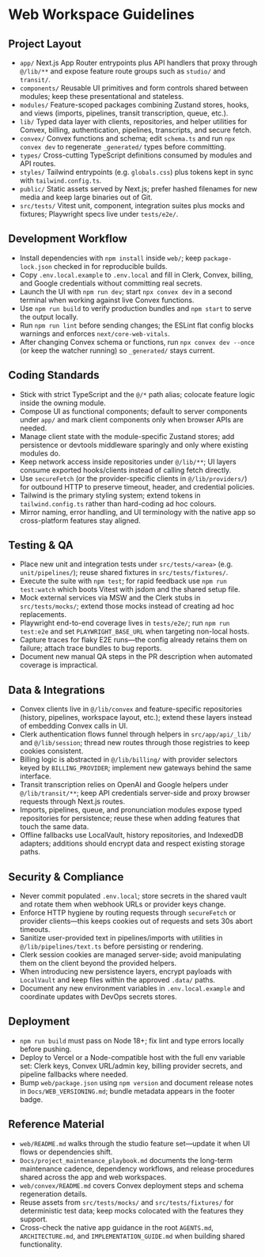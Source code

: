 # Web Workspace Guidelines

## Project Layout
- `app/` Next.js App Router entrypoints plus API handlers that proxy through `@/lib/**` and expose feature route groups such as `studio/` and `transit/`.
- `components/` Reusable UI primitives and form controls shared between modules; keep these presentational and stateless.
- `modules/` Feature-scoped packages combining Zustand stores, hooks, and views (imports, pipelines, transit transcription, queue, etc.).
- `lib/` Typed data layer with clients, repositories, and helper utilities for Convex, billing, authentication, pipelines, transcripts, and secure fetch.
- `convex/` Convex functions and schema; edit `schema.ts` and run `npx convex dev` to regenerate `_generated/` types before committing.
- `types/` Cross-cutting TypeScript definitions consumed by modules and API routes.
- `styles/` Tailwind entrypoints (e.g. `globals.css`) plus tokens kept in sync with `tailwind.config.ts`.
- `public/` Static assets served by Next.js; prefer hashed filenames for new media and keep large binaries out of Git.
- `src/tests/` Vitest unit, component, integration suites plus mocks and fixtures; Playwright specs live under `tests/e2e/`.

## Development Workflow
- Install dependencies with `npm install` inside `web/`; keep `package-lock.json` checked in for reproducible builds.
- Copy `.env.local.example` to `.env.local` and fill in Clerk, Convex, billing, and Google credentials without committing real secrets.
- Launch the UI with `npm run dev`; start `npx convex dev` in a second terminal when working against live Convex functions.
- Use `npm run build` to verify production bundles and `npm start` to serve the output locally.
- Run `npm run lint` before sending changes; the ESLint flat config blocks warnings and enforces `next/core-web-vitals`.
- After changing Convex schema or functions, run `npx convex dev --once` (or keep the watcher running) so `_generated/` stays current.

## Coding Standards
- Stick with strict TypeScript and the `@/*` path alias; colocate feature logic inside the owning module.
- Compose UI as functional components; default to server components under `app/` and mark client components only when browser APIs are needed.
- Manage client state with the module-specific Zustand stores; add persistence or devtools middleware sparingly and only where existing modules do.
- Keep network access inside repositories under `@/lib/**`; UI layers consume exported hooks/clients instead of calling fetch directly.
- Use `secureFetch` (or the provider-specific clients in `@/lib/providers/`) for outbound HTTP to preserve timeout, header, and credential policies.
- Tailwind is the primary styling system; extend tokens in `tailwind.config.ts` rather than hard-coding ad hoc colours.
- Mirror naming, error handling, and UI terminology with the native app so cross-platform features stay aligned.

## Testing & QA
- Place new unit and integration tests under `src/tests/<area>` (e.g. `unit/pipelines/`); reuse shared fixtures in `src/tests/fixtures/`.
- Execute the suite with `npm test`; for rapid feedback use `npm run test:watch` which boots Vitest with jsdom and the shared setup file.
- Mock external services via MSW and the Clerk stubs in `src/tests/mocks/`; extend those mocks instead of creating ad hoc replacements.
- Playwright end-to-end coverage lives in `tests/e2e/`; run `npm run test:e2e` and set `PLAYWRIGHT_BASE_URL` when targeting non-local hosts.
- Capture traces for flaky E2E runs—the config already retains them on failure; attach trace bundles to bug reports.
- Document new manual QA steps in the PR description when automated coverage is impractical.

## Data & Integrations
- Convex clients live in `@/lib/convex` and feature-specific repositories (history, pipelines, workspace layout, etc.); extend these layers instead of embedding Convex calls in UI.
- Clerk authentication flows funnel through helpers in `src/app/api/_lib/` and `@/lib/session`; thread new routes through those registries to keep cookies consistent.
- Billing logic is abstracted in `@/lib/billing/` with provider selectors keyed by `BILLING_PROVIDER`; implement new gateways behind the same interface.
- Transit transcription relies on OpenAI and Google helpers under `@/lib/transit/**`; keep API credentials server-side and proxy browser requests through Next.js routes.
- Imports, pipelines, queue, and pronunciation modules expose typed repositories for persistence; reuse these when adding features that touch the same data.
- Offline fallbacks use LocalVault, history repositories, and IndexedDB adapters; additions should encrypt data and respect existing storage paths.

## Security & Compliance
- Never commit populated `.env.local`; store secrets in the shared vault and rotate them when webhook URLs or provider keys change.
- Enforce HTTP hygiene by routing requests through `secureFetch` or provider clients—this keeps cookies out of requests and sets 30s abort timeouts.
- Sanitize user-provided text in pipelines/imports with utilities in `@/lib/pipelines/text.ts` before persisting or rendering.
- Clerk session cookies are managed server-side; avoid manipulating them on the client beyond the provided helpers.
- When introducing new persistence layers, encrypt payloads with `LocalVault` and keep files within the approved `.data/` paths.
- Document any new environment variables in `.env.local.example` and coordinate updates with DevOps secrets stores.

## Deployment
- `npm run build` must pass on Node 18+; fix lint and type errors locally before pushing.
- Deploy to Vercel or a Node-compatible host with the full env variable set: Clerk keys, Convex URL/admin key, billing provider secrets, and pipeline fallbacks where needed.
- Bump `web/package.json` using `npm version` and document release notes in `Docs/WEB_VERSIONING.md`; bundle metadata appears in the footer badge.

## Reference Material
- `web/README.md` walks through the studio feature set—update it when UI flows or dependencies shift.
- `Docs/project_maintenance_playbook.md` documents the long-term maintenance cadence, dependency workflows, and release procedures shared across the app and web workspaces.
- `web/convex/README.md` covers Convex deployment steps and schema regeneration details.
- Reuse assets from `src/tests/mocks/` and `src/tests/fixtures/` for deterministic test data; keep mocks colocated with the features they support.
- Cross-check the native app guidance in the root `AGENTS.md`, `ARCHITECTURE.md`, and `IMPLEMENTATION_GUIDE.md` when building shared functionality.
